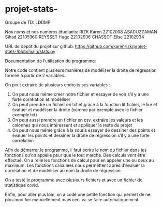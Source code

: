 # projet-stats-

Groupe de TD: 
LDDMP 

Nos noms et nos numéros étudiants: 
RIZK Karen 22102008
ASADUZZAMAN Sihad 22105360
REYSSET Hugo 22102906
CHASSOT Elise 22102934

URL de dépôt du projet sur github. 
https://github.com/karenrizk/projet-stats-/blob/main/stats.py



Documentation de l'utilisation du programme: 

Notre code contient plusieurs manières de modéliser la droite de régression formée à partir de 2 variables.

On peut extraire de plusieurs endroits ses variables :
1) On peut nous même créer notre fichier et essayer de voir s’il y a une forte corrélation et modéliser 
2) On peut prendre un fichier en txt et grâce à la fonction lit fichier, le lire et évaluer et modéliser la droite (comme par exemple avec le fichier exemple.txt)
3) On peut aussi prendre un fichier en csv, extraire les valeurs et les colonnes qui nous intéressent et appliquer le reste du projet
4) On peut nous même grâce à la souris essayer de dessiner des points et évaluer les points et dessiner la droite de régression s’il y a une forte corrélation

Afin de démarrer le programme, il faut écrire le nom du fichier dans les fonctions qu'on appelle pour que le tout marche. 
Des calculs vont être effectué. On a relié les fonctions de calcul pour en appeler une ou deux au maximum. 
Les fonctions calculées nous permettent après d'évaluer la corrélation et de modéliser au nom la droite de régression. 

On a testé le programme avec plusieurs fichiers et avec un fichier de statistique covid. 

Enfin, pour aller plus loin, on a codé une petite fonction qui permet de ne plus modifier manuellement mais ceci va se faire automatiquement.
